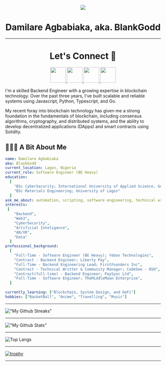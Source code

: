<!-- <p align="center">
  <img src="https://capsule-render.vercel.app/api?type=waving&color=gradient&text=Hi there 👋&height=100&section=header"/>
</p> -->

<p align="center">
  <img src= "https://media.giphy.com/media/rYADN3ydd6zLtwCv7q/giphy.gif">
</p>
<!-- https://media.giphy.com/media/rYADN3ydd6zLtwCv7q/giphy.gif -->
<!-- https://media.giphy.com/media/kic65zXQK8Ej84ZZQK/giphy.gif -->

<h1 align="center">
Damilare Agbabiaka, aka. BlankGodd
</h1>

***
<h1 align="center">
  Let's Connect 🤝
</h1>

<p align="center">
<a href="mailto:damilareagba1@gmail.com">
  <img height="50" src="https://user-images.githubusercontent.com/46517096/166972883-f5f1d88c-0246-4374-88ac-ded0f2cf0699.png"/>
</a>
<a href="https://www.linkedin.com/in/damilare-agbabiaka/">
  <img height="50" src="https://user-images.githubusercontent.com/46517096/166973395-19676cd8-f8ec-4abf-83ff-da8243505b82.png"/>
</a>
<a href="https://dev.to/blankgodd">
  <img height="50" src="https://user-images.githubusercontent.com/46517096/166974096-7aeecad4-483e-4c85-983f-f4b37b3f794e.png"/>
</a>
<a href="https://twitter.com/agba_dr3">
  <img height="50" src="https://user-images.githubusercontent.com/46517096/166974271-91dfa250-d70b-4cb9-8707-f1bda1b708c3.png"/>
</a>
</p>

I'm a skilled Backend Engineer with a growing expertise in blockchain technology. Over the past three years, I've built scalable and reliable systems using Javascript, Python, Typescript, and Go.

My recent foray into blockchain technology has given me a strong foundation in the fundamentals of blockchain, including consensus algorithms, cryptography, and distributed systems, and the ability to develop decentralized applications (DApps) and smart contracts using Solidity.


<h2> 👨🏻‍💻 A Bit About Me </h2>

```yaml
name: Damilare Agbabiaka
aka: BlankGodd
current_location: Lagos, Nigeria
current_role: Software Engineer (BE Heavy)
education:
  [
    "BSc CyberSecurity; International University of Applied Science, Germany"
    "BSc Materials Engineering; University of Lagos"
  ]
ask_me_about: automation, scripting, software engineering, technical writing, Web3
interests: 
 [
    "Backend",
    "Web3",
    "CyberSecurity",
    "Artificial Inteligence",
    "AR/VR",
    "Data"
  ]
professional_background:
  [
    "Full-Time - Software Engineer (BE Heavy); Yebox Technologies",
    "Contract - Backend Engineer; Liberty Pay",
    "Full-Time - Backend Engineering Lead; FirstFounders Inc",
    "Contract - Technical Writter & Community Manager; CodeSee - OSH",
    "Contract(full-time) - Backend Engineer; PaySync Ltd",
    "Full-Time - Software Engineer; TheMiddleMaan Enterprise",
  ]
  
currently_learning: ["Blockchain, System Design, and DeFi"]
hobbies: ["BasketBall", "Anime", "Travelling", "Music"]
```

***
!["My Github Streaks"](https://github-readme-streak-stats.herokuapp.com?user=AgbaD&theme=darcula&hide_border=true&background=FFFFFF00 "My Github Streaks")

***
!["My Github Stats"](https://github-readme-stats.vercel.app/api?username=AgbaD&show_icons=true&count_private=true&theme=darcula&hide_border=true&hide=issues,contribs&bg_color=00000000 "My Github Stats")

***

![Top Langs](https://github-readme-stats.vercel.app/api/top-langs/?username=AgbaD&layout=compact&theme=darcula&langs_count=3&hide_border=true&bg_color=00000000 "My Top Languages")

***
[![trophy](https://github-profile-trophy.vercel.app/?username=AgbaD&theme=onedark&margin-w=15&margin-h=15)](https://www.buymeacoffee.com/pantani)
***
